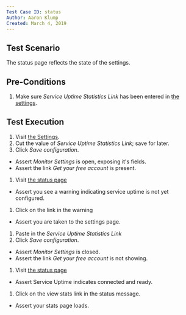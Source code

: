 ```yaml
---
Test Case ID: status
Author: Aaron Klump
Created: March 4, 2019
---
```

## Test Scenario

The status page reflects the state of the settings.

## Pre-Conditions

1. Make sure _Service Uptime Statistics Link_ has been entered in [the settings](/admin/reports/service-uptime/settings).

## Test Execution

1. Visit [the Settings](/admin/reports/service-uptime/settings).
1. Cut the value of _Service Uptime Statistics Link_; save for later.
1. Click _Save configuration_.
  - Assert _Monitor Settings_ is open, exposing it's fields.
  - Assert the link _Get your free account_ is present.
1. Visit [the status page](/admin/reports/status)
  - Assert you see a warning indicating service uptime is not yet configured.
1. Click on the link in the warning
  - Assert you are taken to the settings page.  
1. Paste in the _Service Uptime Statistics Link_
1. Click _Save configuration_.
  - Assert _Monitor Settings_ is closed.
  - Assert the link _Get your free account_ is not showing.
1. Visit [the status page](/admin/reports/status)
  - Assert Service Uptime indicates connected and ready.
1. Click on the view stats link in the status message.
  - Assert your stats page loads. 
